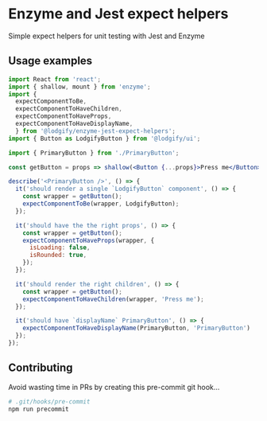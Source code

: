 # Enzyme and Jest expect helpers
Simple expect helpers for unit testing with Jest and Enzyme

## Usage examples

```jsx
import React from 'react';
import { shallow, mount } from 'enzyme';
import {
  expectComponentToBe,
  expectComponentToHaveChildren,
  expectComponentToHaveProps,
  expectComponentToHaveDisplayName,
  } from '@lodgify/enzyme-jest-expect-helpers';
import { Button as LodgifyButton } from '@lodgify/ui';

import { PrimaryButton } from './PrimaryButton';

const getButton = props => shallow(<Button {...props}>Press me</Button>);

describe('<PrimaryButton />', () => {
  it('should render a single `LodgifyButton` component', () => {
    const wrapper = getButton();
    expectComponentToBe(wrapper, LodgifyButton);
  });

  it('should have the the right props', () => {
    const wrapper = getButton();
    expectComponentToHaveProps(wrapper, {
      isLoading: false,
      isRounded: true,
    });
  });

  it('should render the right children', () => {
    const wrapper = getButton();
    expectComponentToHaveChildren(wrapper, 'Press me');
  });

  it('should have `displayName` PrimaryButton', () => {
    expectComponentToHaveDisplayName(PrimaryButton, 'PrimaryButton')
  });
});
```

## Contributing

Avoid wasting time in PRs by creating this pre-commit git hook...

```sh
# .git/hooks/pre-commit
npm run precommit
```
